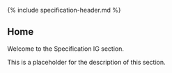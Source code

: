 {% include specification-header.md %}

<h2 class="no-number">Home</h2>

Welcome to the Specification IG section.

This is a placeholder for the description of this section.
